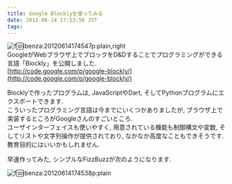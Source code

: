 ```yaml
---
title: Google Blocklyを使ってみる
date: 2012-06-14 17:53:50 JST
tags: 
---
```


![f:id:ibenza:20120614174547p:plain,right](//cdn-ak.f.st-hatena.com/images/fotolife/i/ibenza/20120614/20120614174547.png)  
GoogleがWebブラウザ上でブロックをD&Dすることでプログラミングができる言語「Blockly」を公開しました.  
[http://code.google.com/p/google-blockly/](http://code.google.com/p/google-blockly/)

Blocklyで作ったプログラムは, JavaScriptやDart, そしてPythonプログラムにエクスポートできます.  
こういったプログラミング言語は今までにいくつかありましたが, ブラウザ上で実装するところがGoogleさんのすごいところ.  
ユーザインターフェイスも使いやすく, 用意されている機能も制御構文や変数, そしてリストや文字列操作が提供されており, なかなか高度なこともできそうです.  
教育目的にはいいかもしれません.

早速作ってみた, シンプルなFizzBuzzが次のようになります.

![f:id:ibenza:20120614174538p:plain](//cdn-ak.f.st-hatena.com/images/fotolife/i/ibenza/20120614/20120614174538.png)

